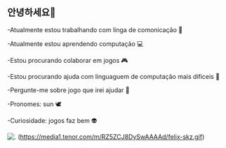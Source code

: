## 안녕하세요👋
-Atualmente estou trabalhando com linga de comonicação 📖

-Atualmente estou aprendendo computação 💻

-Estou procurando colaborar em jogos 🎮

-Estou procurando ajuda com linguaguem de computação mais dificeis 🥯

-Pergunte-me sobre jogo que irei ajudar 👼

-Pronomes: sun 🕊️

-Curiosidade: jogos faz bem 👽

![.](https://media1.tenor.com/m/amqnt8tVpF0AAAAd/jung-ahyeon-baemon-ahyeon.gif) (https://media1.tenor.com/m/RZ5ZCJ8DySwAAAAd/felix-skz.gif)

<!--
**kimsunmiis/kimsunmiis** is a ✨ _special_ ✨ repository because its `README.md` (this file) appears on your GitHub profile.

Here are some ideas to get you started:

- 🔭 I’m currently working on ...
- 🌱 I’m currently learning ...
- 👯 I’m looking to collaborate on ...
- 🤔 I’m looking for help with ...
- 💬 Ask me about ...
- 📫 How to reach me: ...
- 😄 Pronouns: ...
- ⚡ Fun fact: ...
-->
